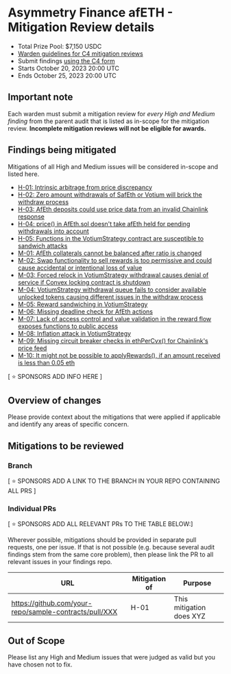 # Asymmetry Finance afETH - Mitigation Review details
- Total Prize Pool: $7,150 USDC 
- [Warden guidelines for C4 mitigation reviews](https://code4rena.notion.site/Guidelines-for-C4-mitigation-reviews-ed10fc5cfbf640bd8dcec66f38b343c4)
- Submit findings [using the C4 form](https://code4rena.com/contests/2023-10-asymmetry-finance-afeth-mitigation-review/submit)
- Starts October 20, 2023 20:00 UTC 
- Ends October 25, 2023 20:00 UTC 

## Important note 

Each warden must submit a mitigation review for *every High and Medium finding* from the parent audit that is listed as in-scope for the mitigation review. **Incomplete mitigation reviews will not be eligible for awards.**

## Findings being mitigated

Mitigations of all High and Medium issues will be considered in-scope and listed here.

- [H-01: Intrinsic arbitrage from price discrepancy](https://github.com/code-423n4/2023-09-asymmetry-findings/issues/62)
- [H-02: Zero amount withdrawals of SafEth or Votium will brick the withdraw process](https://github.com/code-423n4/2023-09-asymmetry-findings/issues/36)
- [H-03: AfEth deposits could use price data from an invalid Chainlink response](https://github.com/code-423n4/2023-09-asymmetry-findings/issues/34)
- [H-04: price() in AfEth.sol doesn't take afEth held for pending withdrawals into account](https://github.com/code-423n4/2023-09-asymmetry-findings/issues/25)
- [H-05: Functions in the VotiumStrategy contract are susceptible to sandwich attacks](https://github.com/code-423n4/2023-09-asymmetry-findings/issues/23)
- [M-01: AfEth collaterals cannot be balanced after ratio is changed](https://github.com/code-423n4/2023-09-asymmetry-findings/issues/55)
- [M-02: Swap functionality to sell rewards is too permissive and could cause accidental or intentional loss of value](https://github.com/code-423n4/2023-09-asymmetry-findings/issues/54)
- [M-03: Forced relock in VotiumStrategy withdrawal causes denial of service if Convex locking contract is shutdown](https://github.com/code-423n4/2023-09-asymmetry-findings/issues/50)
- [M-04: VotiumStrategy withdrawal queue fails to consider available unlocked tokens causing different issues in the withdraw process](https://github.com/code-423n4/2023-09-asymmetry-findings/issues/49)
- [M-05: Reward sandwiching in VotiumStrategy](https://github.com/code-423n4/2023-09-asymmetry-findings/issues/45)
- [M-06: Missing deadline check for AfEth actions](https://github.com/code-423n4/2023-09-asymmetry-findings/issues/43)
- [M-07: Lack of access control and value validation in the reward flow exposes functions to public access](https://github.com/code-423n4/2023-09-asymmetry-findings/issues/38)
- [M-08: Inflation attack in VotiumStrategy](https://github.com/code-423n4/2023-09-asymmetry-findings/issues/35)
- [M-09: Missing circuit breaker checks in ethPerCvx() for Chainlink's price feed](https://github.com/code-423n4/2023-09-asymmetry-findings/issues/31)
- [M-10: It might not be possible to applyRewards(), if an amount received is less than 0.05 eth](https://github.com/code-423n4/2023-09-asymmetry-findings/issues/16)


[ ⭐️ SPONSORS ADD INFO HERE ]

## Overview of changes

Please provide context about the mitigations that were applied if applicable and identify any areas of specific concern.

## Mitigations to be reviewed

### Branch
[ ⭐️ SPONSORS ADD A LINK TO THE BRANCH IN YOUR REPO CONTAINING ALL PRS ]

### Individual PRs
[ ⭐️ SPONSORS ADD ALL RELEVANT PRs TO THE TABLE BELOW:]

Wherever possible, mitigations should be provided in separate pull requests, one per issue. If that is not possible (e.g. because several audit findings stem from the same core problem), then please link the PR to all relevant issues in your findings repo. 

| URL | Mitigation of | Purpose | 
| ----------- | ------------- | ----------- |
| https://github.com/your-repo/sample-contracts/pull/XXX | H-01 | This mitigation does XYZ | 

## Out of Scope

Please list any High and Medium issues that were judged as valid but you have chosen not to fix.
